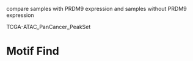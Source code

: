 compare samples with PRDM9 expression and samples without PRDM9 expression

TCGA-ATAC_PanCancer_PeakSet
# Motif Find

<!--stackedit_data:
eyJoaXN0b3J5IjpbMjg2ODA3MDYyXX0=
-->